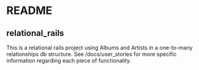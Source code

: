 # README

## relational_rails

This is a relational rails project using Albums and Artists in a one-to-many relationships db structure. See /docs/user_stories for more specific information regarding each piece of functionality.
